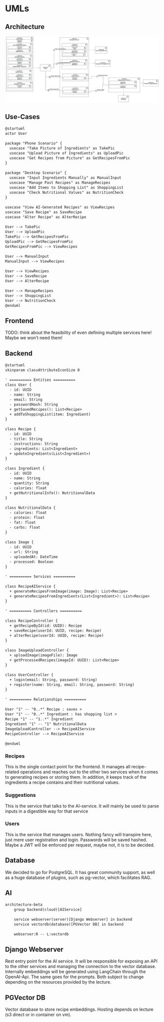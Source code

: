 # UMLs

## Architecture

![architecture](./UMLClassDiagram.svg)

## Use-Cases

```plantuml
@startuml
actor User

package "Phone Scenario" {
  usecase "Take Picture of Ingredients" as TakePic
  usecase "Upload Picture of Ingredients" as UploadPic
  usecase "Get Recipes from Picture" as GetRecipesFromPic
}

package "Desktop Scenario" {
  usecase "Input Ingredients Manually" as ManualInput
  usecase "Manage Past Recipes" as ManageRecipes
  usecase "Add Items to Shopping List" as ShoppingList
  usecase "Check Nutritional Values" as NutritionCheck
}

usecase "View AI-Generated Recipes" as ViewRecipes
usecase "Save Recipe" as SaveRecipe
usecase "Alter Recipe" as AlterRecipe

User --> TakePic
User --> UploadPic
TakePic --> GetRecipesFromPic
UploadPic --> GetRecipesFromPic
GetRecipesFromPic --> ViewRecipes

User --> ManualInput
ManualInput --> ViewRecipes

User --> ViewRecipes
User --> SaveRecipe
User --> AlterRecipe

User --> ManageRecipes
User --> ShoppingList
User --> NutritionCheck
@enduml
```

## Frontend

TODO: think about the feasibility of even defining multiple services here! Maybe we won't need them!

## Backend

```plantuml
@startuml
skinparam classAttributeIconSize 0

' ========== Entities ==========
class User {
  - id: UUID
  - name: String
  - email: String
  - passwordHash: String
  + getSavedRecipes(): List<Recipe>
  + addToShoppingList(item: Ingredient)
}

class Recipe {
  - id: UUID
  - title: String
  - instructions: String
  - ingredients: List<Ingredient>
  + updateIngredients(List<Ingredient>)
}

class Ingredient {
  - id: UUID
  - name: String
  - quantity: String
  - calories: float
  + getNutritionalInfo(): NutritionalData
}

class NutritionalData {
  - calories: float
  - protein: float
  - fat: float
  - carbs: float
}

class Image {
  - id: UUID
  - url: String
  - uploadedAt: DateTime
  - processed: Boolean
}

' ========== Services ==========

class RecipeAIService {
  + generateRecipesFromImage(image: Image): List<Recipe>
  + generateRecipesFromIngredients(List<Ingredient>): List<Recipe>
}

' ========== Controllers ==========

class RecipeController {
  + getRecipeById(id: UUID): Recipe
  + saveRecipe(userId: UUID, recipe: Recipe)
  + alterRecipe(userId: UUID, recipe: Recipe)
}

class ImageUploadController {
  + uploadImage(imageFile): Image
  + getProcessedRecipes(imageId: UUID): List<Recipe>
}

class UserController {
  + login(email: String, password: String)
  + register(name: String, email: String, password: String)
}

' ========== Relationships ==========

User "1" -- "0..*" Recipe : saves >
User "1" -- "0..*" Ingredient : has shopping list >
Recipe "1" -- "1..*" Ingredient
Ingredient "1" -- "1" NutritionalData
ImageUploadController --> RecipeAIService
RecipeController --> RecipeAIService

@enduml
```

### Recipes

This is the single contact point for the frontend. It manages all recipe-related operations and reaches out to the other two services when it comes to generating recipes or storing them. In addition, it keeps track of the ingredients a recipe contains and their nutritional values.

### Suggestions

This is the service that talks to the AI-service. It will mainly be used to parse inputs in a digestible way for that service

### Users

This is the service that manages users. Nothing fancy will transpire here, just mere user registration and login. Passwords will be saved hashed. Maybe a JWT will be enforced per request, maybe not, it is to be decided.

## Database

We decided to go for PostgreSQL. It has great community support, as well as a huge database of plugins, such as pg-vector, which facilitates RAG.

## AI

```mermaid
architecture-beta
    group backend(cloud)[AIService]

    service webserver(server)[Django Webserver] in backend
    service vectordb(database)[PGVector DB] in backend

    webserver:R -- L:vectordb
```

## Django Webserver

Rest entry point for the AI service. 
It will be responsible for exposing an API to the other services and managing the connection to the vector database.
Internally embeddings will be generated using LangChain through the OpenAI-Api.
The same goes for the prompts. Both subject to change depending on the resources provided by the lecture.


## PGVector DB

Vector database to store recipe embeddings. Hosting depends on lecture (s3 direct or in container on vm). 
